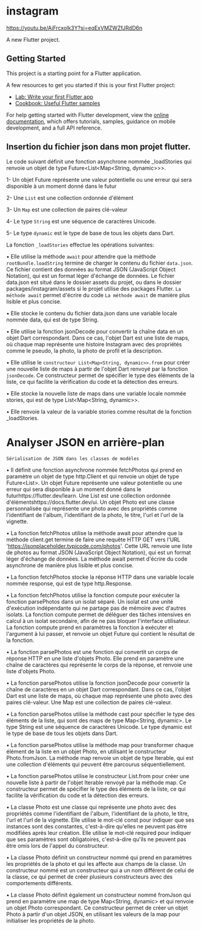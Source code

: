 # instagram

https://youtu.be/AiFrcxolk3Y?si=eqExVMZWZfJRdD6n


A new Flutter project.

## Getting Started

This project is a starting point for a Flutter application.

A few resources to get you started if this is your first Flutter project:

- [Lab: Write your first Flutter app](https://docs.flutter.dev/get-started/codelab)
- [Cookbook: Useful Flutter samples](https://docs.flutter.dev/cookbook)

For help getting started with Flutter development, view the
[online documentation](https://docs.flutter.dev/), which offers tutorials,
samples, guidance on mobile development, and a full API reference.


## Insertion du fichier json dans mon projet flutter.
Le code suivant définit une fonction asynchrone nommée _loadStories qui renvoie un objet de type Future<List<Map<String, dynamic>>>.

1- Un objet Future représente une valeur potentielle ou une erreur qui sera 
   disponible à un moment donné dans le futur
   
2- Une `List` est une collection ordonnée d'élément

3- Un `Map` est une collection de paires clé-valeur

4- Le type `String` est une séquence de caractères Unicode.

5- Le type `dynamic` est le type de base de tous les objets dans Dart.

La fonction `_loadStories` effectue les opérations suivantes: 

•  Elle utilise la méthode `await` pour attendre que la méthode `rootBundle.loadString` termine de charger le contenu du fichier `data.json`. Ce fichier contient des données au format JSON (JavaScript Object Notation), qui est un format léger d'échange de données. Le fichier data.json est situé dans le dossier assets du projet, ou dans le dossier packages/instagram/assets si le projet utilise des packages Flutter. `La méthode await` permet d'écrire du code `La méthode await` de manière plus lisible et plus concise.

•  Elle stocke le contenu du fichier data.json dans une variable locale nommée data, qui est de type String.

•  Elle utilise la fonction jsonDecode pour convertir la chaîne data en un objet Dart correspondant. Dans ce cas, l'objet Dart est une liste de maps, où chaque map représente une histoire Instagram avec des propriétés comme le pseudo, la photo, la photo de profil et la description.

•  Elle utilise le `constructeur List<Map<String, dynamic>>.from` pour créer une nouvelle liste de maps à partir de l'objet Dart renvoyé par la fonction `jsonDecode`. Ce constructeur permet de spécifier le type des éléments de la liste, ce qui facilite la vérification du code et la détection des erreurs.

•  Elle stocke la nouvelle liste de maps dans une variable locale nommée stories, qui est de type List<Map<String, dynamic>>.

•  Elle renvoie la valeur de la variable stories comme résultat de la fonction _loadStories.


# Analyser JSON en arrière-plan
 `Sérialisation de JSON dans les classes de modèles`
 
•  Il définit une fonction asynchrone nommée fetchPhotos qui prend en paramètre un objet de type http.Client et qui renvoie un objet de type Future<List<Photo>>. Un objet Future représente une valeur potentielle ou une erreur qui sera disponible à un moment donné dans le futurhttps://flutter.dev/learn. Une List est une collection ordonnée d'élémentshttps://docs.flutter.dev/ui. Un objet Photo est une classe personnalisée qui représente une photo avec des propriétés comme l'identifiant de l'album, l'identifiant de la photo, le titre, l'url et l'url de la vignette.

•  La fonction fetchPhotos utilise la méthode await pour attendre que la méthode client.get termine de faire une requête HTTP GET vers l'URL 'https://jsonplaceholder.typicode.com/photos'. Cette URL renvoie une liste de photos au format JSON (JavaScript Object Notation), qui est un format léger d'échange de données. La méthode await permet d'écrire du code asynchrone de manière plus lisible et plus concise.

•  La fonction fetchPhotos stocke la réponse HTTP dans une variable locale nommée response, qui est de type http.Response.

•  La fonction fetchPhotos utilise la fonction compute pour exécuter la fonction parsePhotos dans un isolat séparé. Un isolat est une unité d'exécution indépendante qui ne partage pas de mémoire avec d'autres isolats. La fonction compute permet de déléguer des tâches intensives en calcul à un isolat secondaire, afin de ne pas bloquer l'interface utilisateur. La fonction compute prend en paramètres la fonction à exécuter et l'argument à lui passer, et renvoie un objet Future qui contient le résultat de la fonction.

•  La fonction parsePhotos est une fonction qui convertit un corps de réponse HTTP en une liste d'objets Photo. Elle prend en paramètre une chaîne de caractères qui représente le corps de la réponse, et renvoie une liste d'objets Photo.

•  La fonction parsePhotos utilise la fonction jsonDecode pour convertir la chaîne de caractères en un objet Dart correspondant. Dans ce cas, l'objet Dart est une liste de maps, où chaque map représente une photo avec des paires clé-valeur. Une Map est une collection de paires clé-valeur.

•  La fonction parsePhotos utilise la méthode cast pour spécifier le type des éléments de la liste, qui sont des maps de type Map<String, dynamic>. Le type String est une séquence de caractères Unicode. Le type dynamic est le type de base de tous les objets dans Dart.

•  La fonction parsePhotos utilise la méthode map pour transformer chaque élément de la liste en un objet Photo, en utilisant le constructeur Photo.fromJson. La méthode map renvoie un objet de type Iterable, qui est une collection d'éléments qui peuvent être parcourus séquentiellement.

•  La fonction parsePhotos utilise le constructeur List.from pour créer une nouvelle liste à partir de l'objet Iterable renvoyé par la méthode map. Ce constructeur permet de spécifier le type des éléments de la liste, ce qui facilite la vérification du code et la détection des erreurs.

•  La classe Photo est une classe qui représente une photo avec des propriétés comme l'identifiant de l'album, l'identifiant de la photo, le titre, l'url et l'url de la vignette. Elle utilise le mot-clé const pour indiquer que ses instances sont des constantes, c'est-à-dire qu'elles ne peuvent pas être modifiées après leur création. Elle utilise le mot-clé required pour indiquer que ses paramètres sont obligatoires, c'est-à-dire qu'ils ne peuvent pas être omis lors de l'appel du constructeur.

•  La classe Photo définit un constructeur nommé qui prend en paramètres les propriétés de la photo et qui les affecte aux champs de la classe. Un constructeur nommé est un constructeur qui a un nom différent de celui de la classe, ce qui permet de créer plusieurs constructeurs avec des comportements différents.

•  La classe Photo définit également un constructeur nommé fromJson qui prend en paramètre une map de type Map<String, dynamic> et qui renvoie un objet Photo correspondant. Ce constructeur permet de créer un objet Photo à partir d'un objet JSON, en utilisant les valeurs de la map pour initialiser les propriétés de la photo.







